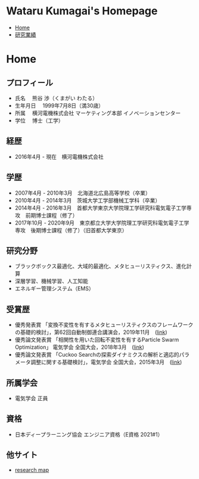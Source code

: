 # Wataru Kumagai's Homepage
* [Home](https://watarukumagai-git.github.io/)
* [研究業績](https://watarukumagai-git.github.io/publication/)

# Home
## プロフィール
* 氏名
　熊谷 渉（くまがい わたる）
* 生年月日
　1999年7月8日（満30歳）
* 所属
　横河電機株式会社 マーケティング本部 イノベーションセンター
* 学位
　博士（工学）

## 経歴
* 2016年4月 - 現在　横河電機株式会社

## 学歴
* 2007年4月 - 2010年3月　北海道北広島高等学校（卒業）
* 2010年4月 - 2014年3月　茨城大学工学部機械工学科（卒業）
* 2014年4月 - 2016年3月　首都大学東京大学院理工学研究科電気電子工学専攻　前期博士課程（修了）
* 2017年10月 - 2020年9月　東京都立大学大学院理工学研究科電気電子工学専攻　後期博士課程（修了）（旧首都大学東京）

## 研究分野
* ブラックボックス最適化、大域的最適化、メタヒューリスティクス、進化計算
* 深層学習、機械学習、人工知能
* エネルギー管理システム（EMS）

## 受賞歴
* 優秀発表賞 「変換不変性を有するメタヒューリスティクスのフレームワークの基礎的検討」，第62回自動制御連合講演会，2019年11月　([link](https://www.jsme.or.jp/conference/rengo62/))
* 優秀論文発表賞 「相関性を用いた回転不変性を有するParticle Swarm Optimization」 電気学会 全国大会，2018年3月　([link](https://www.iee.jp/blog/epaward_2018/))
* 優秀論文発表賞 「Cuckoo Searchの探索ダイナミクスの解析と適応的パラメータ調整に関する基礎検討」，電気学会 全国大会，2015年3月　([link](http://denki.iee.jp/?page_id=13998))

## 所属学会
* 電気学会 正員

## 資格
* 日本ディープラーニング協会 エンジニア資格（E資格 2021#1） 

## 他サイト
* [research map](https://researchmap.jp/kumawata)
